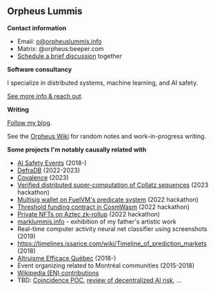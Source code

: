 ## Orpheus Lummis 

**Contact information**

- Email: [o@orpheuslummis.info](mailto:o@orpheuslummis.info)
- Matrix: @orpheus:beeper.com
- [Schedule a brief discussion](https://calendly.com/orpheuslummis/discussion) together

**Software consultancy**

I specialize in distributed systems, machine learning, and AI safety.

[See more info & reach out](https://orpheuslummis.info/software_consultancy.html).

**Writing**

[Follow my blog](https://orpheus.substack.com/).
 
See the [Orpheus Wiki](https://wiki.orpheuslummis.info/) for random notes and work-in-progress writing.

**Some projects I'm notably causally related with**
- [AI Safety Events](https://aisafetyevents.org/) (2018-)
- [DefraDB](https://github.com/sourcenetwork/defradb/) (2022-2023)
- [Covalence](https://github.com/orpheuslummis/covalence) (2023)
- [Verified distributed super-computation of Collatz sequences](https://github.com/orpheuslummis/Collaptz) (2023 hackathon)
- [Multisig wallet on FuelVM's predicate system](https://fuel-labs.ghost.io/ethlisbon22-recap/) (2022 hackathon)
- [Threshold funding contract in CosmWasm](https://github.com/orpheuslummis/threshold-funding) (2022 hackathon)
- [Private NFTs on Aztec zk-rollup](https://ethglobal.com/showcase/dizkreet-4rvz2) (2022 hackathon)
- [marklummis.info](https://marklummis.info) - exhibition of my father's artistic work
- Real-time computer activity neural net classifier using screenshots (2019)
- https://timelines.issarice.com/wiki/Timeline_of_prediction_markets (2018)
- [Altruisme Efficace Québec](https://altruismeefficacequebec.org/) (2018-)
- Event organizing related to Montréal communities (2015-2018)
- [Wikipedia (EN) contributions](https://en.wikipedia.org/w/index.php?limit=500&title=Special%3AContributions&contribs=user&target=Orpheus+Lummis&namespace=&tagfilter=&start=&end=)
- TBD: [Coincidence POC](https://github.com/orpheuslummis/coincidence), [review of decentralized AI risk](https://github.com/orpheuslummis/decentralized-ai-risk-review), ...
